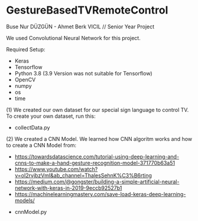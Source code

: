 # GestureBasedTVRemoteControl
Buse Nur DÜZGÜN - Ahmet Berk VICIL // Senior Year Project

We used Convolutional Neural Network for this project.

Required Setup:
- Keras
- Tensorflow
- Python 3.8 (3.9 Version was not suitable for Tensorflow)
- OpenCV
- numpy
- os
- time

(1) We created our own dataset for our special sign language to control TV. 
To create your own dataset, run this:
* collectData.py

(2) We created a CNN Model. We learned how CNN algoritm works and how to create a CNN Model from:
- https://towardsdatascience.com/tutorial-using-deep-learning-and-cnns-to-make-a-hand-gesture-recognition-model-371770b63a51 
- https://www.youtube.com/watch?v=oI2rvjbzVmI&ab_channel=ThalesSehnK%C3%B6rting
- https://medium.com/@gongster/building-a-simple-artificial-neural-network-with-keras-in-2019-9eccb92527b1
- https://machinelearningmastery.com/save-load-keras-deep-learning-models/

* cnnModel.py
